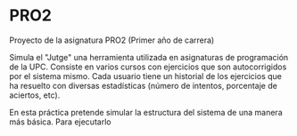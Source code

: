 # PRO2
Proyecto de la asignatura PRO2 (Primer año de carrera)

Simula el "Jutge" una herramienta utilizada en asignaturas de programación de la UPC. Consiste en varios cursos con ejercicios que son autocorrigidos por el sistema mismo. Cada usuario tiene un historial de los ejercicios que ha resuelto con diversas estadísticas (número de intentos, porcentaje de aciertos, etc).

En esta práctica pretende simular la estructura del sistema de una manera más básica. Para ejecutarlo  
